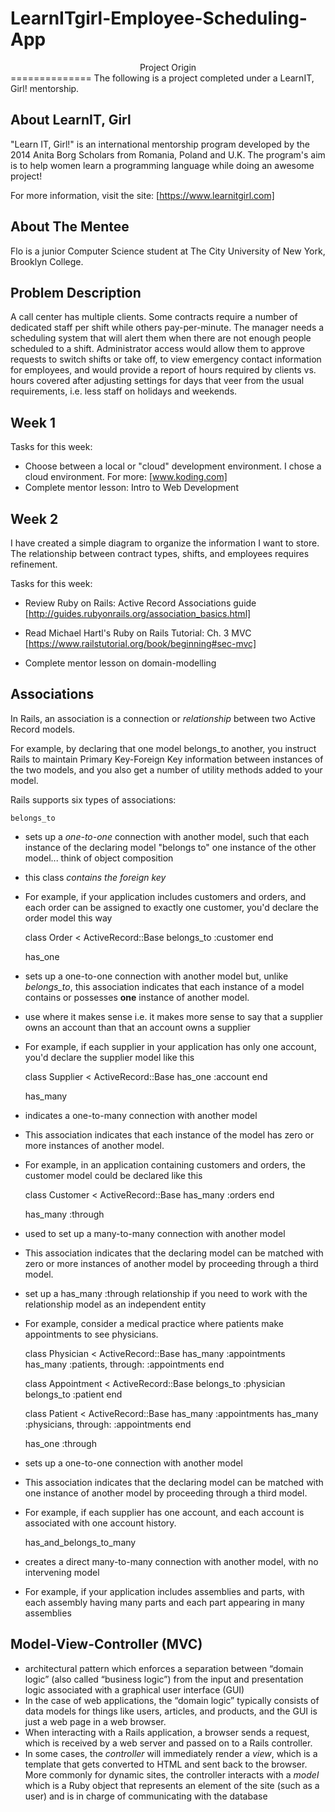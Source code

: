 # LearnITgirl-Employee-Scheduling-App

<center>Project Origin</center>
==============
The following is a project completed under a LearnIT, Girl! mentorship.

About LearnIT, Girl
--------------------

 "Learn IT, Girl!" is an international mentorship program developed by the 2014 Anita Borg Scholars from Romania, Poland and U.K. The program's aim is to help women learn a programming language while doing an awesome project!

 For more information, visit the site:
    [https://www.learnitgirl.com]

About The Mentee
-----------------
Flo is a junior Computer Science student at The City University of New York, Brooklyn College.


Problem Description
-------------------

A call center has multiple clients. Some contracts require a number of dedicated staff per shift while others pay-per-minute.  The manager needs a scheduling system that will alert them when there are not enough people scheduled to a shift.  Administrator access would allow them to approve requests to switch shifts or take off, to view emergency contact information for employees, and would provide a report of hours required by clients vs. hours covered after adjusting settings for days that veer from the usual requirements, i.e. less staff on holidays and weekends.


Week 1
--------
Tasks for this week:

- Choose between a local or "cloud" development environment.
I chose a cloud environment. For more: [www.koding.com]
- Complete mentor lesson: Intro to Web Development



Week 2
--------
I have created a simple diagram to organize the information I want to store. The relationship between contract types, shifts, and employees requires refinement.

Tasks for this week:

- Review Ruby on Rails: Active Record Associations guide
    [http://guides.rubyonrails.org/association_basics.html]

- Read Michael Hartl's Ruby on Rails Tutorial: Ch. 3 MVC
    [https://www.railstutorial.org/book/beginning#sec-mvc]

- Complete mentor lesson on domain-modelling


Associations
--------------
In Rails, an association is a connection or *relationship* between two Active Record models.

For example, by declaring that one model belongs_to another, you instruct Rails to maintain Primary Key-Foreign Key information between instances of the two models, and you also get a number of utility methods added to your model.

Rails supports six types of associations:

    belongs_to

- sets up a *one-to-one* connection with another model, such that each instance of the declaring model "belongs to" one instance of the other model... think of object composition
- this class *contains the foreign key*
- For example, if your application includes customers and orders, and each order can be assigned to exactly one customer, you'd declare the order model this way

    class Order < ActiveRecord::Base
        belongs_to :customer
    end


    has_one

- sets up a one-to-one connection with another model but, unlike *belongs_to*, this association indicates that each instance of a model contains or possesses **one** instance of another model.
- use where it makes sense i.e. it makes more sense to say that a supplier owns an account than that an account owns a supplier
- For example, if each supplier in your application has only one account, you'd declare the supplier model like this


    class Supplier < ActiveRecord::Base
        has_one :account
    end


    has_many

- indicates a one-to-many connection with another model
- This association indicates that each instance of the model has zero or more instances of another model.
- For example, in an application containing customers and orders, the customer model could be declared like this


    class Customer < ActiveRecord::Base
        has_many :orders
    end


    has_many :through

- used to set up a many-to-many connection with another model
- This association indicates that the declaring model can be matched with zero or more instances of another model by proceeding through a third model.
- set up a has_many :through relationship if you need to work with the relationship model as an independent entity
- For example, consider a medical practice where patients make appointments to see physicians.


    class Physician < ActiveRecord::Base
        has_many :appointments
        has_many :patients, through: :appointments
    end

    class Appointment < ActiveRecord::Base
        belongs_to :physician
        belongs_to :patient
    end

    class Patient < ActiveRecord::Base
        has_many :appointments
        has_many :physicians, through: :appointments
    end




    has_one :through


- sets up a one-to-one connection with another model
- This association indicates that the declaring model can be matched with one instance of another model by proceeding through a third model.
- For example, if each supplier has one account, and each account is associated with one account history.



    has_and_belongs_to_many



- creates a direct many-to-many connection with another model, with no intervening model
- For example, if your application includes assemblies and parts, with each assembly having many parts and each part appearing in many assemblies

Model-View-Controller (MVC)
------------------------------
- architectural pattern which enforces a separation between “domain logic” (also called “business logic”) from the input and presentation logic associated with a graphical user interface (GUI)
- In the case of web applications, the “domain logic” typically consists of data models for things like users, articles, and products, and the GUI is just a web page in a web browser.
- When interacting with a Rails application, a browser sends a request, which is received by a web server and passed on to a Rails controller.
- In some cases, the *controller* will immediately render a *view*, which is a template that gets converted to HTML and sent back to the browser. More commonly for dynamic sites, the controller interacts with a *model* which is a Ruby object that represents an element of the site (such as a user) and is in charge of communicating with the database
